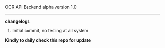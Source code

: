 OCR API Backend alpha version 1.0

---



**changelogs**

1. Initial commit, no testing at all system

**Kindly to daily check this repo for update**
